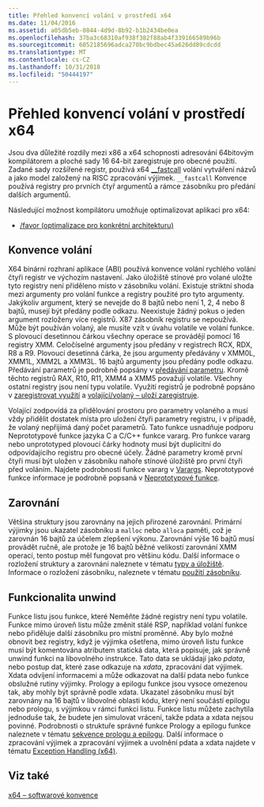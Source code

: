 ```yaml
---
title: Přehled konvencí volání v prostředí x64
ms.date: 11/04/2016
ms.assetid: a05db5eb-0844-4d9d-8b92-b1b2434be0ea
ms.openlocfilehash: 37ba3c68310af938f382f88ab4f339166589b96b
ms.sourcegitcommit: 6052185696adca270bc9bdbec45a626dd89cdcdd
ms.translationtype: MT
ms.contentlocale: cs-CZ
ms.lasthandoff: 10/31/2018
ms.locfileid: "50444197"
---
```

# <a name="overview-of-x64-calling-conventions"></a>Přehled konvencí volání v prostředí x64

Jsou dva důležité rozdíly mezi x86 a x64 schopnosti adresování 64bitovým kompilátorem a ploché sady 16 64-bit zaregistruje pro obecné použití. Zadané sady rozšířené registr, používá x64 [__fastcall](../cpp/fastcall.md) volání vytváření názvů a jako model založený na RISC zpracování výjimek. `__fastcall` Konvence používá registry pro prvních čtyř argumentů a rámce zásobníku pro předání dalších argumentů.

Následující možnost kompilátoru umožňuje optimalizovat aplikaci pro x64:

- [/favor (optimalizace pro konkrétní architekturu)](../build/reference/favor-optimize-for-architecture-specifics.md)

## <a name="calling-convention"></a>Konvence volání

X64 binární rozhraní aplikace (ABI) používá konvence volání rychlého volání čtyři registr ve výchozím nastavení. Jako úložiště stínové pro volané uložte tyto registry není přiděleno místo v zásobníku volání. Existuje striktní shoda mezi argumenty pro volání funkce a registry použité pro tyto argumenty. Jakýkoliv argument, který se nevejde do 8 bajtů nebo není 1, 2, 4 nebo 8 bajtů, musejí být předány podle odkazu. Neexistuje žádný pokus o jeden argument rozloženy více registrů. X87 zásobník registru se nepoužívá. Může být používán volaný, ale musíte vzít v úvahu volatile ve volání funkce. S plovoucí desetinnou čárkou všechny operace se provádějí pomocí 16 registry XMM. Celočíselné argumenty jsou předány v registrech RCX, RDX, R8 a R9. Plovoucí desetinná čárka, že jsou argumenty předávány v XMM0L, XMM1L, XMM2L a XMM3L. 16 bajtů argumenty jsou předány podle odkazu. Předávání parametrů je podrobně popsány v [předávání parametru](../build/parameter-passing.md). Kromě těchto registrů RAX, R10, R11, XMM4 a XMM5 považují volatile. Všechny ostatní registry jsou není typu volatile. Využití registrů je podrobně popsáno v [zaregistrovat využití](../build/register-usage.md) a [volající/volaný – uloží zaregistruje](../build/caller-callee-saved-registers.md).

Volající zodpovídá za přidělování prostoru pro parametry volaného a musí vždy přidělit dostatek místa pro uložení čtyři parametry registru, i v případě, že volaný nepřijímá daný počet parametrů. Tato funkce usnadňuje podporu Neprototypové funkce jazyka C a C/C++ funkce vararg. Pro funkce vararg nebo unprototyped plovoucí čárky hodnoty musí být duplicitní do odpovídajícího registru pro obecné účely. Žádné parametry kromě první čtyři musí být uložen v zásobníku nahoře stínové úložiště pro první čtyři před voláním. Najdete podrobnosti funkce vararg v [Varargs](../build/varargs.md). Neprototypové funkce informace je podrobně popsaná v [Neprototypové funkce](../build/unprototyped-functions.md).

## <a name="alignment"></a>Zarovnání

Většina struktury jsou zarovnány na jejich přirozené zarovnání. Primární výjimky jsou ukazatel zásobníku a `malloc` nebo `alloca` paměti, což je zarovnán 16 bajtů za účelem zlepšení výkonu. Zarovnání výše 16 bajtů musí provádět ručně, ale protože je 16 bajtů běžné velikosti zarovnání XMM operací, tento postup měl fungovat pro většinu kódu. Další informace o rozložení struktury a zarovnání naleznete v tématu [typy a úložiště](../build/types-and-storage.md). Informace o rozložení zásobníku, naleznete v tématu [použití zásobníku](../build/stack-usage.md).

## <a name="unwindability"></a>Funkcionalita unwind

Funkce listu jsou funkce, které Neměňte žádné registry není typu volatile. Funkce mimo úroveň listu může změnit stálé RSP, například volání funkce nebo přiděluje další zásobníku pro místní proměnné. Aby bylo možné obnovit bez registry, když je výjimka ošetřena, mimo úroveň listu funkce musí být komentována atributem statická data, která popisuje, jak správně unwind funkci na libovolného instrukce. Tato data se ukládají jako *pdata*, nebo postup dat, které zase odkazuje na *xdata*, zpracování dat výjimek. Xdata odvíjení informacemi a může odkazovat na další pdata nebo funkce obslužné rutiny výjimky. Prology a epilogu funkce jsou vysoce omezenou tak, aby mohly být správně podle xdata. Ukazatel zásobníku musí být zarovnány na 16 bajtů v libovolné oblasti kódu, který není součástí epilogu nebo prologu, s výjimkou v rámci funkcí listu. Funkce listu můžete zachytila jednoduše tak, že budete jen simulovat vrácení, takže pdata a xdata nejsou povinné. Podrobnosti o struktuře správné funkce Prology a epilogu funkce naleznete v tématu [sekvence prologu a epilogu](../build/prolog-and-epilog.md). Další informace o zpracování výjimek a zpracování výjimek a uvolnění pdata a xdata najdete v tématu [Exception Handling (x64)](../build/exception-handling-x64.md).

## <a name="see-also"></a>Viz také

[x64 – softwarové konvence](../build/x64-software-conventions.md)